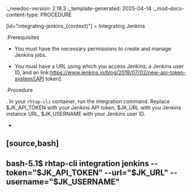 :_newdoc-version: 2.18.3
:_template-generated: 2025-04-14
:_mod-docs-content-type: PROCEDURE

[id="integrating-jenkins_{context}"]
= Integrating Jenkins

.Prerequisites

* You must have the necessary permissions to create and manage Jenkins jobs.

*  You must have a URL using which you access Jenkins, a Jenkins user ID, and an link:https://www.jenkins.io/blog/2018/07/02/new-api-token-system/[API token].


.Procedure

. In your `rhtap-cli` container, run the integration command. Replace $JK_API_TOKEN with your Jenkins API token, $JK_URL with you Jenkins instance URL, $JK_USERNAME with your Jenkins user ID.

+
[source,bash]
--
bash-5.1$ rhtap-cli integration jenkins --token="$JK_API_TOKEN" --url="$JK_URL" --username="$JK_USERNAME"
--
